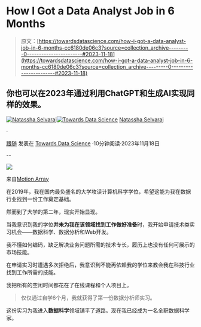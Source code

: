 # How I Got a Data Analyst Job in 6 Months

> 原文：[https://towardsdatascience.com/how-i-got-a-data-analyst-job-in-6-months-cc6180de06c3?source=collection_archive---------0-----------------------#2023-11-18](https://towardsdatascience.com/how-i-got-a-data-analyst-job-in-6-months-cc6180de06c3?source=collection_archive---------0-----------------------#2023-11-18)

## 你也可以在2023年通过利用ChatGPT和生成AI实现同样的效果。

[](https://natassha6789.medium.com/?source=post_page-----cc6180de06c3--------------------------------)[![Natassha Selvaraj](../Images/adea0c904ea1a62e8961d82e4d0dd643.png)](https://natassha6789.medium.com/?source=post_page-----cc6180de06c3--------------------------------)[](https://towardsdatascience.com/?source=post_page-----cc6180de06c3--------------------------------)[![Towards Data Science](../Images/a6ff2676ffcc0c7aad8aaf1d79379785.png)](https://towardsdatascience.com/?source=post_page-----cc6180de06c3--------------------------------) [Natassha Selvaraj](https://natassha6789.medium.com/?source=post_page-----cc6180de06c3--------------------------------)

·

[跟随](https://medium.com/m/signin?actionUrl=https%3A%2F%2Fmedium.com%2F_%2Fsubscribe%2Fuser%2F6a2ef1b1f09d&operation=register&redirect=https%3A%2F%2Ftowardsdatascience.com%2Fhow-i-got-a-data-analyst-job-in-6-months-cc6180de06c3&user=Natassha+Selvaraj&userId=6a2ef1b1f09d&source=post_page-6a2ef1b1f09d----cc6180de06c3---------------------post_header-----------) 发表在 [Towards Data Science](https://towardsdatascience.com/?source=post_page-----cc6180de06c3--------------------------------) ·10分钟阅读·2023年11月18日[](https://medium.com/m/signin?actionUrl=https%3A%2F%2Fmedium.com%2F_%2Fvote%2Ftowards-data-science%2Fcc6180de06c3&operation=register&redirect=https%3A%2F%2Ftowardsdatascience.com%2Fhow-i-got-a-data-analyst-job-in-6-months-cc6180de06c3&user=Natassha+Selvaraj&userId=6a2ef1b1f09d&source=-----cc6180de06c3---------------------clap_footer-----------)

--

[](https://medium.com/m/signin?actionUrl=https%3A%2F%2Fmedium.com%2F_%2Fbookmark%2Fp%2Fcc6180de06c3&operation=register&redirect=https%3A%2F%2Ftowardsdatascience.com%2Fhow-i-got-a-data-analyst-job-in-6-months-cc6180de06c3&source=-----cc6180de06c3---------------------bookmark_footer-----------)![](../Images/3b4e4be3a5075b914b039bce7a1d2c23.png)

来自[Motion Array](https://motionarray.com/stock-photos/businesswoman-working-on-a-laptop-1344070/)

在2019年，我在国内最负盛名的大学攻读计算机科学学位，希望这能为我在数据行业找到一份工作奠定基础。

然而到了大学的第二年，现实开始显现。

当我意识到我的学位**并未为我在该领域找到工作做好准备**时，我开始申请技术类实习机会——数据科学、数据分析和Web开发。

我不懂如何编码，缺乏解决业务问题所需的技术专长，履历上也没有任何可展示的市场技能。

在申请实习时遭遇多次拒绝后，我意识到不能再依赖我的学位来教会我在科技行业找到工作所需的技能。

我把所有的空闲时间都花在了在线课程和个人项目上。

> 仅仅通过自学6个月，我就获得了第一份数据分析师实习。

这份实习为我进入**数据科学**领域铺平了道路。现在我已经成为一名全职数据科学家。
